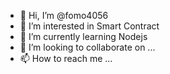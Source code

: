 - 👋 Hi, I’m @fomo4056
- 👀 I’m interested in Smart Contract
- 🌱 I’m currently learning Nodejs
- 💞️ I’m looking to collaborate on ...
- 📫 How to reach me ...

<!---
fomo4056/fomo4056 is a ✨ special ✨ repository because its `README.md` (this file) appears on your GitHub profile.
You can click the Preview link to take a look at your changes.
--->
